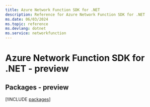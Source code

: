 ```yaml
---
title: Azure Network Function SDK for .NET
description: Reference for Azure Network Function SDK for .NET
ms.date: 06/03/2024
ms.topic: reference
ms.devlang: dotnet
ms.service: networkfunction
---
```

# Azure Network Function SDK for .NET - preview
## Packages - preview
[!INCLUDE [packages](network-function-index.md)]
